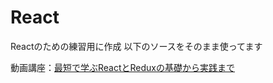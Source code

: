 # React
Reactのための練習用に作成
以下のソースをそのまま使ってます


動画講座：[最短で学ぶReactとReduxの基礎から実践まで](https://www.udemy.com/react-redux-from-beginning/)

